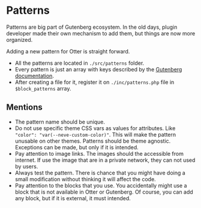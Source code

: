 # Patterns

Patterns are big part of Gutenberg ecosystem. In the old days, plugin developer made their own mechanism to add them, but things are now more organized.

Adding a new pattern for Otter is straight forward.

- All the patterns are located in `./src/patterns` folder.
- Every pattern is just an array with keys described by the [Gutenberg documentation](https://developer.wordpress.org/block-editor/developers/block-api/block-patterns/).
- After creating a file for it, register it on `./inc/patterns.php` file in `$block_patterns` array.

## Mentions

- The pattern name should be unique.
- Do not use specific theme CSS vars as values for attributes. Like `"color": "var(--neve-custom-color)"`. This will make the pattern unusable on other themes. Patterns should be theme agnostic. Exceptions can be made, but only if it is intended.
- Pay attention to image links. The images should the accessible from internet. If use the image that are in a private network, they can not used by users.
- Always test the pattern. There is chance that you might have doing a small modification without thinking it will affect the code.
- Pay attention to the blocks that you use. You accidentally might use a block that is not available in Otter or Gutenberg. Of course, you can add any block, but if it is external, it must intended.


